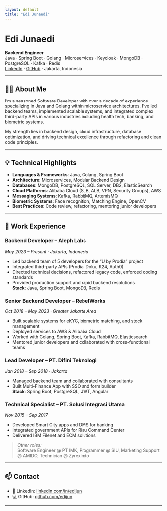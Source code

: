 ```yaml
---
layout: default
title: "Edi Junaedi"
---
```


# Edi Junaedi

**Backend Engineer**  
Java · Spring Boot · Golang · Microservices · Keycloak · MongoDB · PostgreSQL · Kafka · Redis  
[LinkedIn](https://www.linkedin.com/in/edijun) · [GitHub](https://github.com/edijun) · Jakarta, Indonesia

---

## 🧑‍💼 About Me

I’m a seasoned Software Developer with over a decade of experience specializing in Java and Golang within microservice architectures. I’ve led backend teams, implemented scalable systems, and integrated complex third-party APIs in various industries including health tech, banking, and biometric systems.

My strength lies in backend design, cloud infrastructure, database optimization, and driving technical excellence through refactoring and clean code principles.

---

## 💡 Technical Highlights

- **Languages & Frameworks**: Java, Golang, Spring Boot  
- **Architecture**: Microservices, Modular Backend Design  
- **Databases**: MongoDB, PostgreSQL, SQL Server, DB2, ElasticSearch  
- **Cloud Platforms**: Alibaba Cloud (SLB, ALB, VPN, Security Groups), AWS  
- **Messaging Systems**: Kafka, RabbitMQ, ArtemisMQ  
- **Biometric Systems**: Face recognition, Matching Engine, OpenCV  
- **Best Practices**: Code review, refactoring, mentoring junior developers

---

## 💼 Work Experience

### Backend Developer – **Aleph Labs**  
*May 2023 – Present · Jakarta, Indonesia*  
- Led backend team of 5 developers for the “U by Prodia” project  
- Integrated third-party APIs (Prodia, Doku, K24, Auth0)  
- Directed technical decisions, refactored legacy code, enforced coding standards  
- Provided production support and rapid backend resolutions  
**Stack**: Java, Spring Boot, MongoDB, Redis

### Senior Backend Developer – **RebelWorks**  
*Oct 2018 – May 2023 · Greater Jakarta Area*  
- Built scalable systems for eKYC, biometric matching, and stock management  
- Deployed services to AWS & Alibaba Cloud  
- Worked with Golang, Spring Boot, Kafka, RabbitMQ, Elasticsearch  
- Mentored junior developers and collaborated with cross-functional teams

### Lead Developer – **PT. Difini Teknologi**  
*Jan 2018 – Sep 2018 · Jakarta*  
- Managed backend team and collaborated with consultants  
- Built Multi-Finance App with SSO and form builder  
**Stack**: Spring Boot, PostgreSQL, JWT, Angular

### Technical Specialist – **PT. Solusi Integrasi Utama**  
*Nov 2015 – Sep 2017*  
- Developed Smart City apps and DMS for banking  
- Integrated government APIs for Riau Command Center  
- Delivered IBM Filenet and ECM solutions

> *Other roles:*  
> Software Engineer @ PT IMK, Programmer @ SIU, Marketing Support @ AMIDO, Technician @ Zyrexindo

---

## 📫 Contact

- 🔗 LinkedIn: [linkedin.com/in/edijun](https://www.linkedin.com/in/edijun)  
- 💻 GitHub: [github.com/edijun](https://github.com/edijun)

---
